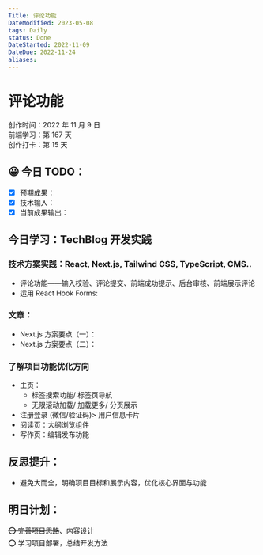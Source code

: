 ```yaml
---
Title: 评论功能
DateModified: 2023-05-08
tags: Daily
status: Done
DateStarted: 2022-11-09
DateDue: 2022-11-24
aliases:
---
```


# 评论功能

创作时间：2022 年 11 月 9 日  
前端学习：第 167 天  
创作打卡：第 15 天

## 😀 今日 TODO：

- [x] 预期成果：
- [x] 技术输入：
- [x] 当前成果输出：

## 今日学习：TechBlog 开发实践

### 技术方案实践：React, Next.js, Tailwind CSS, TypeScript, CMS..

- 评论功能——输入校验、评论提交、前端成功提示、后台审核、前端展示评论
- 运用 React Hook Forms:

### 文章：

- Next.js 方案要点（一）：
- Next.js 方案要点（二）：

### 了解项目功能优化方向

- 主页：
  - 标签搜索功能/ 标签页导航
  - 无限滚动加载/ 加载更多/ 分页展示
- 注册登录 (微信/验证码)> 用户信息卡片
- 阅读页：大纲浏览组件
- 写作页：编辑发布功能

## 反思提升：

- 避免大而全，明确项目目标和展示内容，优化核心界面与功能

## 明日计划：

~~⭕ 完善项目思路~~、内容设计  
⭕ 学习项目部署，总结开发方法

